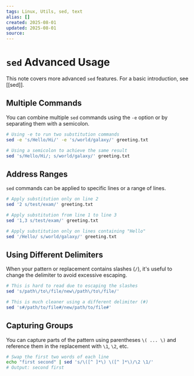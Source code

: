 ```yaml
---
tags: Linux, Utils, sed, text
alias: []
created: 2025-08-01
updated: 2025-08-01
source:
---
```


# `sed` Advanced Usage

This note covers more advanced `sed` features. For a basic introduction, see [[sed]].

## Multiple Commands

You can combine multiple `sed` commands using the `-e` option or by separating them with a semicolon.

```bash
# Using -e to run two substitution commands
sed -e 's/Hello/Hi/' -e 's/world/galaxy/' greeting.txt

# Using a semicolon to achieve the same result
sed 's/Hello/Hi/; s/world/galaxy/' greeting.txt
```

## Address Ranges

`sed` commands can be applied to specific lines or a range of lines.

```bash
# Apply substitution only on line 2
sed '2 s/test/exam/' greeting.txt

# Apply substitution from line 1 to line 3
sed '1,3 s/test/exam/' greeting.txt

# Apply substitution only on lines containing "Hello"
sed '/Hello/ s/world/galaxy/' greeting.txt
```

## Using Different Delimiters

When your pattern or replacement contains slashes (`/`), it's useful to change the delimiter to avoid excessive escaping.

```bash
# This is hard to read due to escaping the slashes
sed 's/path\/to\/file/new\/path\/to\/file/'

# This is much cleaner using a different delimiter (#)
sed 's#/path/to/file#/new/path/to/file#'
```

## Capturing Groups

You can capture parts of the pattern using parentheses `\( ... \)` and reference them in the replacement with `\1`, `\2`, etc.

```bash
# Swap the first two words of each line
echo "first second" | sed 's/\([^ ]*\) \([^ ]*\)/\2 \1/'
# Output: second first
```
